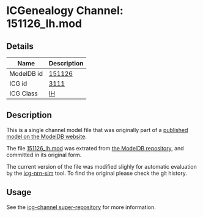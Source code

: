 # ICGenealogy Channel: 151126\_Ih.mod

## Details

Name | Description
---- | -----------
ModelDB id | [151126](http://senselab.med.yale.edu/ModelDB/ShowModel.cshtml?model=151126)
ICG id | [3111](http://icg.neurotheory.ox.ac.uk/channels/4/3111)
ICG Class | [IH](http://icg.neurotheory.ox.ac.uk/channels/4)

## Description

This is a single channel model file that was originally part of a [published model on the ModelDB website](http://senselab.med.yale.edu/mModelDB/ShowModel.cshtml?model=151126).


The file [151126\_Ih.mod](151126_Ih.mod) was extrated from [the ModelDB repository](http://senselab.med.yale.edu/ModelDB/ShowModel.cshtml?model=151126), and committed in its original form.

The current version of the file was modified slighly for automatic evaluation by the [icg-nrn-sim](https://github.com/icgenealogy/icg-nrn-sim) tool. To find the original please check the git history.


## Usage

See the [icg-channel super-repository](https://github.com/icgenealogy/icg-channels) for more information.